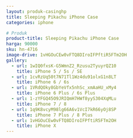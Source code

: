 ```yaml
---
layout: produk-casinghp
title: Sleeping Pikachu iPhone Case
categories: iphone

# Produk
product-title: Sleeping Pikachu iPhone Case
harga: 90000
sku: hn-4716
image-drive: 1vHGOuCEw0vFTQ8DIroIFPftiR5FTm2OH
gallery:
  - url: 1wIQ0fxsK-G5WmnZ2_Rzusu2TyuyrQZ10
    title: iPhone 5 / 5s / SE
  - url: 1cvRzUq50t7N71Tl1Wz4du91olxG1n8LT
    title: iPhone 6 / 6s
  - url: 1VRdQOky8GbYeVfx5nhSc_xmAaHU_xMy4
    title: iPhone 6 Plus / 6s Plus
  - url: 1-zYFGQ45O9JRIQmH7HWf8yyS304XqMLu
    title: iPhone 7 / 8
  - url: 1q9K8vcyM98lg66A6v1VcI7kR66yOj8SP
    title: iPhone 7 Plus / 8 Plus
  - url: 1vHGOuCEw0vFTQ8DIroIFPftiR5FTm2OH
    title: iPhone X
---
```

